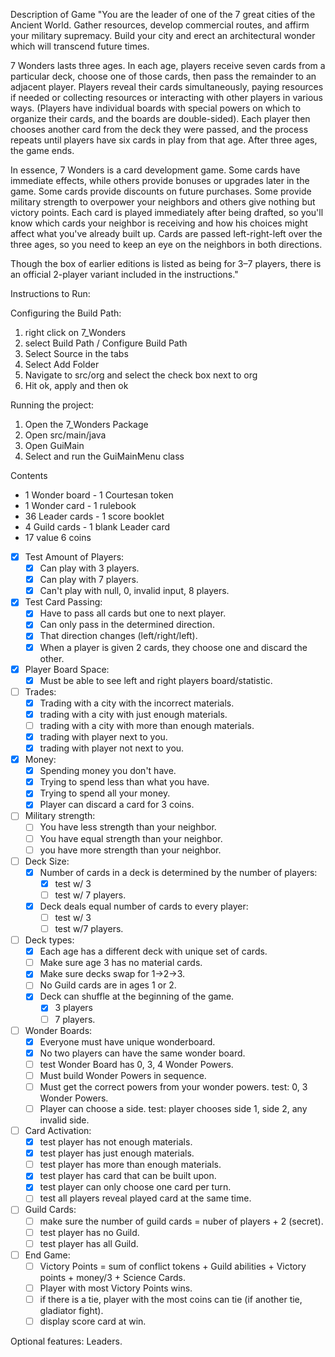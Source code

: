Description of Game
"You are the leader of one of the 7 great cities of the Ancient World. Gather resources, develop commercial routes, and affirm your military supremacy.
Build your city and erect an architectural wonder which will transcend future times.

7 Wonders lasts three ages. In each age, players receive seven cards from a particular deck, choose one of those cards, then pass the remainder to an adjacent player.
Players reveal their cards simultaneously, paying resources if needed or collecting resources or interacting with other players in various ways.
(Players have individual boards with special powers on which to organize their cards, and the boards are double-sided).
Each player then chooses another card from the deck they were passed, and the process repeats until players have six cards in play from that age.
After three ages, the game ends.

In essence, 7 Wonders is a card development game. Some cards have immediate effects, while others provide bonuses or upgrades later in the game.
Some cards provide discounts on future purchases. Some provide military strength to overpower your neighbors and others give nothing but victory points.
Each card is played immediately after being drafted, so you'll know which cards your neighbor is receiving and how his choices might affect what you've already built up.
Cards are passed left-right-left over the three ages, so you need to keep an eye on the neighbors in both directions.

Though the box of earlier editions is listed as being for 3–7 players, there is an official 2-player variant included in the instructions."

Instructions to Run:

Configuring the Build Path:
1. right click on 7_Wonders
2. select Build Path / Configure Build Path
3. Select Source in the tabs
4. Select Add Folder
5. Navigate to src/org and select the check box next to org
6. Hit ok, apply and then ok

Running the project:
1. Open the 7_Wonders Package
2. Open src/main/java
3. Open GuiMain
4. Select and run the GuiMainMenu class

Contents
- 1 Wonder board - 1 Courtesan token
- 1 Wonder card - 1 rulebook
- 36 Leader cards - 1 score booklet
- 4 Guild cards - 1 blank Leader card
- 17 value 6 coins

- [x] Test Amount of Players:
    - [x] Can play with 3 players.
    - [x] Can play with 7 players.
    - [x] Can't play with null, 0, invalid input, 8 players.

- [x] Test Card Passing:
    - [x] Have to pass all cards but one to next player.
    - [x] Can only pass in the determined direction.
    - [x] That direction changes (left/right/left).
    - [x] When a player is given 2 cards, they choose one and discard the other.

- [x] Player Board Space:
    - [x] Must be able to see left and right players board/statistic.

- [ ] Trades:
    - [x] Trading with a city with the incorrect materials.
    - [x] trading with a city with just enough materials.
    - [ ] trading with a city with more than enough materials.
    - [x] trading with player next to you.
    - [x] trading with player not next to you.

- [x] Money:
    - [x] Spending money you don't have.
    - [x] Trying to spend less than what you have.
    - [x] Trying to spend all your money.
    - [x] Player can discard a card for 3 coins.

- [ ] Military strength:
    - [ ] You have less strength than your neighbor.
    - [ ] You have equal strength than your neighbor.
    - [ ] you have more strength than your neighbor.

- [ ] Deck Size:
    - [x] Number of cards in a deck is determined by the number of players: 
        - [x] test w/ 3
        - [ ] test w/ 7 players.
    - [x] Deck deals equal number of cards to every player: 
        - [ ] test w/ 3
        - [ ] test w/7 players.

- [ ] Deck types:
    - [x] Each age has a different deck with unique set of cards.
    - [ ] Make sure age 3 has no material cards.
    - [x] Make sure decks swap for 1->2->3.
    - [ ] No Guild cards are in ages 1 or 2.
    - [x] Deck can shuffle at the beginning of the game.  
        - [x] 3 players
        - [ ] 7 players.

- [ ] Wonder Boards:
    - [x] Everyone must have unique wonderboard.
    - [x] No two players can have the same wonder board.
    - [ ] test Wonder Board has 0, 3, 4 Wonder Powers.
    - [ ] Must build Wonder Powers in sequence.
    - [ ] Must get the correct powers from your wonder powers.  test: 0, 3 Wonder Powers.
    - [ ] Player can choose a side. test: player chooses side 1, side 2, any invalid side.

- [ ] Card Activation:
    - [x] test player has not enough materials.
    - [x] test player has just enough materials.
    - [ ] test player has more than enough materials.
    - [x] test player has card that can be built upon.
    - [x] test player can only choose one card per turn.
    - [ ] test all players reveal played card at the same time.

- [ ] Guild Cards:
    - [ ] make sure the number of guild cards = nuber of players + 2  (secret).
    - [ ] test player has no Guild.
    - [ ] test player has all Guild.

- [ ] End Game:
    - [ ] Victory Points = sum of conflict tokens + Guild abilities + Victory points + money/3 + Science Cards.
    - [ ] Player with most Victory Points wins.
    - [ ] if there is a tie, player with the most coins can tie (if another tie, gladiator fight).
    - [ ] display score card at win.

Optional features:
Leaders.

